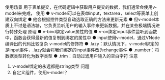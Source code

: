 使用场景
用于表单提交，在代码逻辑中获取用户提交的数据，我们通常会使用v-model来完成，
使用
● v-model可以在表单input，textarea，select等表单上创建双向绑定
● 他会根据控件类型自动选取正确的方法来更新元素
● 但v-model本质上不过是语法糖，它负责监听用户的输入事件来更新数据，并在某些极端情况进行特殊处理
原理
● v-bind绑定value属性的值
● v-on绑定input事件监听到函数中，函数会获得最新的值复制到绑定的属性中
● input使用v-model，通过VNode编译出的代码比较复杂
v-model的修饰符
● .lazy：默认情况下，v-model绑定的是input事件，.lazy就会将我们绑定的input事件改为change事件
● .number：将数据类型转化为数字类型
● .trim：自动过滤用户输入的空白字符
注意
1. v-model绑定的永远都是string类型
问题
1. 自定义组件，使用v-model？
